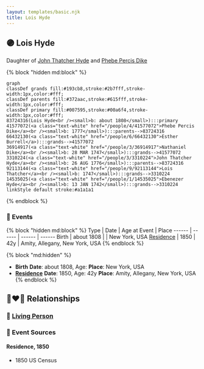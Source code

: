 ```yaml
---
layout: templates/basic.njk
title: Lois Hyde
---
```

## 🟣 Lois Hyde

Daughter of [John Thatcher Hyde](/people/3/3310224) and [Phebe Percis Dike](/people/4/41577072)

{% block "hidden md:block" %}
```mermaid
graph
classDef grands fill:#193cb8,stroke:#2b7fff,stroke-width:1px,color:#fff;
classDef parents fill:#372aac,stroke:#615fff,stroke-width:1px,color:#fff;
classDef primary fill:#007595,stroke:#00a6f4,stroke-width:1px,color:#fff;
83724316(Lois Hyde<br /><small>b: about 1808</small>):::primary
41577072(<a class="text-white" href="/people/4/41577072">Phebe Percis Dike</a><br /><small>b: 1777</small>):::parents-->83724316
66432130(<a class="text-white" href="/people/6/66432130">Esther Burrell</a>):::grands-->41577072
36914917(<a class="text-white" href="/people/3/36914917">Nathaniel Dike</a><br /><small>b: 28 MAR 1747</small>):::grands-->41577072
3310224(<a class="text-white" href="/people/3/3310224">John Thatcher Hyde</a><br /><small>b: 26 AUG 1776</small>):::parents-->83724316
92113144(<a class="text-white" href="/people/9/92113144">Lois Thatcher</a><br /><small>b: 1747</small>):::grands-->3310224
14535025(<a class="text-white" href="/people/1/14535025">Ebenezer Hyde</a><br /><small>b: 13 JAN 1742</small>):::grands-->3310224
linkStyle default stroke:#a1a1a1
```
{% endblock %}

### 📆 Events

{% block "hidden md:block" %}
Type | Date | Age at Event | Place
------ | ------ | ------ | ------
Birth | about 1808 |  | New York, USA
[Residence](#event-event-0) | 1850 | 42y | Amity, Allegany, New York, USA
{% endblock %}

{% block "md:hidden" %}
- **Birth**
**Date**: about 1808, Age:
**Place**: New York, USA
- **[Residence](#event-event-0)**
**Date**: 1850, Age: 42y
**Place**: Amity, Allegany, New York, USA
{% endblock %}

## 👩‍❤️‍👨 Relationships

### 🔵 [Living Person](/people/2/22782072)

### 📰 Event Sources

#### <a id="event-event-0"></a> Residence, 1850
* 1850 US Census
